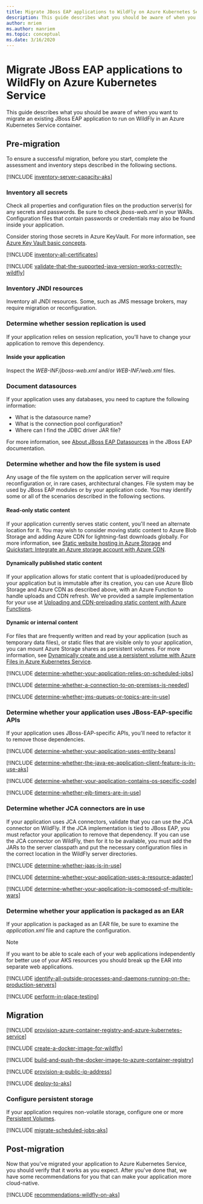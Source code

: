 ```yaml
---
title: Migrate JBoss EAP applications to WildFly on Azure Kubernetes Service
description: This guide describes what you should be aware of when you want to migrate an existing JBoss EAP application to run on WildFly in an Azure Kubernetes Service container.
author: mriem
ms.author: manriem
ms.topic: conceptual
ms.date: 3/16/2020
---
```


# Migrate JBoss EAP applications to WildFly on Azure Kubernetes Service

This guide describes what you should be aware of when you want to migrate an existing JBoss EAP application to run on WildFly in an Azure Kubernetes Service container.

## Pre-migration

To ensure a successful migration, before you start, complete the assessment and inventory steps described in the following sections.

[!INCLUDE [inventory-server-capacity-aks](includes/inventory-server-capacity-aks.md)]

### Inventory all secrets

Check all properties and configuration files on the production server(s) for any secrets and passwords. Be sure to check *jboss-web.xml* in your WARs. Configuration files that contain passwords or credentials may also be found inside your application.

Consider storing those secrets in Azure KeyVault. For more information, see [Azure Key Vault basic concepts](/azure/key-vault/basic-concepts).

[!INCLUDE [inventory-all-certificates](includes/inventory-all-certificates.md)]

[!INCLUDE [validate-that-the-supported-java-version-works-correctly-wildfly](includes/validate-that-the-supported-java-version-works-correctly-wildfly.md)]

### Inventory JNDI resources

Inventory all JNDI resources. Some, such as JMS message brokers, may require migration or reconfiguration.

### Determine whether session replication is used

If your application relies on session replication, you'll have to change your application to remove this dependency.

#### Inside your application

Inspect the *WEB-INF/jboss-web.xml* and/or *WEB-INF/web.xml* files.

### Document datasources

If your application uses any databases, you need to capture the following information:

* What is the datasource name?
* What is the connection pool configuration?
* Where can I find the JDBC driver JAR file?

For more information, see [About JBoss EAP Datasources](https://access.redhat.com/documentation/en-us/red_hat_jboss_enterprise_application_platform/7.3/html/configuration_guide/datasource_management) in the JBoss EAP documentation.

### Determine whether and how the file system is used

Any usage of the file system on the application server will require reconfiguration or, in rare cases, architectural changes. File system may be used by JBoss EAP modules or by your application code. You may identify some or all of the scenarios described in the following sections.

#### Read-only static content

If your application currently serves static content, you'll need an alternate location for it. You may wish to consider moving static content to Azure Blob Storage and adding Azure CDN for lightning-fast downloads globally. For more information, see [Static website hosting in Azure Storage](/azure/storage/blobs/storage-blob-static-website) and [Quickstart: Integrate an Azure storage account with Azure CDN](/azure/cdn/cdn-create-a-storage-account-with-cdn).

#### Dynamically published static content

If your application allows for static content that is uploaded/produced by your application but is immutable after its creation, you can use Azure Blob Storage and Azure CDN as described above, with an Azure Function to handle uploads and CDN refresh. We've provided a sample implementation for your use at [Uploading and CDN-preloading static content with Azure Functions](https://github.com/Azure-Samples/functions-java-push-static-contents-to-cdn).

#### Dynamic or internal content

For files that are frequently written and read by your application (such as temporary data files), or static files that are visible only to your application, you can mount Azure Storage shares as persistent volumes. For more information, see [Dynamically create and use a persistent volume with Azure Files in Azure Kubernetes Service](/azure/aks/azure-files-dynamic-pv).

[!INCLUDE [determine-whether-your-application-relies-on-scheduled-jobs](includes/determine-whether-your-application-relies-on-scheduled-jobs.md)]

[!INCLUDE [determine-whether-a-connection-to-on-premises-is-needed](includes/determine-whether-a-connection-to-on-premises-is-needed.md)]

[!INCLUDE [determine-whether-jms-queues-or-topics-are-in-use](includes/determine-whether-jms-queues-or-topics-are-in-use.md)]

### Determine whether your application uses JBoss-EAP-specific APIs

If your application uses JBoss-EAP-specific APIs, you'll need to refactor it to remove those dependencies.

[!INCLUDE [determine-whether-your-application-uses-entity-beans](includes/determine-whether-your-application-uses-entity-beans.md)]

[!INCLUDE [determine-whether-the-java-ee-application-client-feature-is-in-use-aks](includes/determine-whether-the-java-ee-application-client-feature-is-in-use-aks.md)]

[!INCLUDE [determine-whether-your-application-contains-os-specific-code](includes/determine-whether-your-application-contains-os-specific-code.md)]

[!INCLUDE [determine-whether-ejb-timers-are-in-use](includes/determine-whether-ejb-timers-are-in-use.md)]

### Determine whether JCA connectors are in use

If your application uses JCA connectors, validate that you can use the JCA connector on WildFly. If the JCA implementation is tied to JBoss EAP, you must refactor your application to remove that dependency. If you can use the JCA connector on WildFly, then for it to be available, you must add the JARs to the server classpath and put the necessary configuration files in the correct location in the WildFly server directories.

[!INCLUDE [determine-whether-jaas-is-in-use](includes/determine-whether-jaas-is-in-use.md)]

[!INCLUDE [determine-whether-your-application-uses-a-resource-adapter](includes/determine-whether-your-application-uses-a-resource-adapter.md)]

[!INCLUDE [determine-whether-your-application-is-composed-of-multiple-wars](includes/determine-whether-your-application-is-composed-of-multiple-wars.md)]

### Determine whether your application is packaged as an EAR

If your application is packaged as an EAR file, be sure to examine the *application.xml* file and capture the configuration.

> [!NOTE]
> If you want to be able to scale each of your web applications independently for better use of your AKS resources you should break up the EAR into separate web applications.

[!INCLUDE [identify-all-outside-processes-and-daemons-running-on-the-production-servers](includes/identify-all-outside-processes-and-daemons-running-on-the-production-servers.md)]

[!INCLUDE [perform-in-place-testing](includes/perform-in-place-testing.md)]

## Migration

[!INCLUDE [provision-azure-container-registry-and-azure-kubernetes-service](includes/provision-azure-container-registry-and-azure-kubernetes-service.md)]

[!INCLUDE [create-a-docker-image-for-wildfly](includes/create-a-docker-image-for-wildfly.md)]

[!INCLUDE [build-and-push-the-docker-image-to-azure-container-registry](includes/build-and-push-the-docker-image-to-azure-container-registry.md)]

[!INCLUDE [provision-a-public-ip-address](includes/provision-a-public-ip-address.md)]

[!INCLUDE [deploy-to-aks](includes/deploy-to-aks.md)]

### Configure persistent storage

If your application requires non-volatile storage, configure one or more [Persistent Volumes](/azure/aks/azure-disks-dynamic-pv).

[!INCLUDE [migrate-scheduled-jobs-aks](includes/migrate-scheduled-jobs-aks.md)]

## Post-migration

Now that you've migrated your application to Azure Kubernetes Service, you should verify that it works as you expect. After you've done that, we have some recommendations for you that can make your application more cloud-native.

[!INCLUDE [recommendations-wildfly-on-aks](includes/recommendations-wildfly-on-aks.md)]

